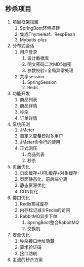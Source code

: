 ## 秒杀项目 
1. 项目框架搭建
    1. SpringBoot环境搭建
    2. 集成Thymeleaf、RespBean
    3. Mybatis-plus
2. 分布式会话
    1. 用户登录
        1. 设计数据库
        2. 明文密码二次MD5加密
        3. 参数校验+全局异常处理
    2. 共享session
        1. SpringSession
        2. Redis
3. 功能开发
    1. 商品列表
    2. 商品详情
    3. 秒杀
    4. 订单详情
4. 系统压测
    1. JMeter
    2. 自定义变量模拟多用户
    3. JMeter命令行的使用
    4. 正式测压
        1. 商品列表
        2. 秒杀
5. 页面优化
    1. 页面缓存+URL缓存+对象缓存
    2. 页面静态化，前后端分离
    3. 静态资源优化
    4. CDN优化
6. 接口优化
    1. Redis预减库存
    2. 内存标记减少Redis的访问
    3. RabbitMQ异步下单
        1. SpringBoot整合RabbitMQ
        2. 交换机
7. 安全优化
    1. 秒杀接口地址隐藏
    2. 算术验证码
    3. 接口防刷
8. 主流的秒杀方案


